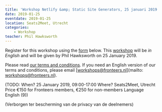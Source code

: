 ```yaml
---
title: 'Workshop Netlify &amp; Static Site Generators, 25 januari 2019'
date: 2019-01-25
eventdate: 2019-01-25
location: Seats2Meet, Utrecht
categories:
    - Workshop
teacher: Phil Hawksworth
---
```


Register for this workshop using the [form](#formulier-1) below. This [workshop](/workshops/workshop-netlify-static-site-generators) will be _in English_ and will be given by Phil Hawksworth on 25 January 2019.

Please read [our terms and conditions](/workshops/voor-deelnemers). If you need an English version of our terms and conditions, please email [workshops@fronteers.nl](mailto: workshops@fronteers.nl).

(TODO: When?
25 January 2019, 09:00-17:00
Where?
Seats2Meet, Utrecht
Price
€150 for Fronteers members, €250 for non-members
Language
English (9))

<p>(Verborgen ter bescherming van de privacy van de deelnemers)</p>
